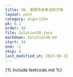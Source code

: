 ```yaml
---
title: 30. 串联所有单词的子串
layout: post
category: algorithm
pk: 6.1
order: 30
file: Solution30.java
markdown: Solution30.md
start: 34
end: -1
skip: 4
last_modified_at: 2023-08-15
---
```


{% include leetcode.md %}